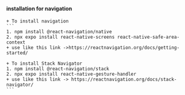 #### installation for navigation

    + To install navigation
    ```
    1. npm install @react-navigation/native
    2. npx expo install react-native-screens react-native-safe-area-context
    + use like this link ->https://reactnavigation.org/docs/getting-started/

    + To install Stack Navigator
    1. npm install @react-navigation/stack
    2. npx expo install react-native-gesture-handler
    + use like this link -> https://reactnavigation.org/docs/stack-navigator/
    ```

